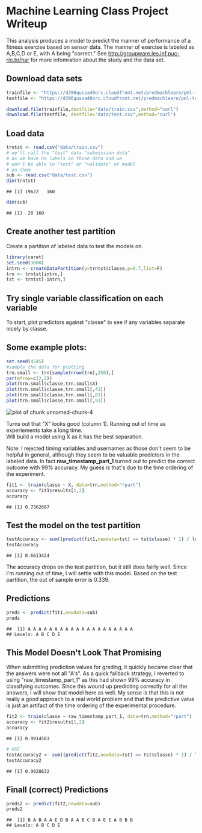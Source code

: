 # Machine Learning Class Project Writeup

This analysis produces a model to predict the manner of performance of a fitness exercise based on sensor data.  The manner of exercise is labeled as A,B,C,D or E, with A being "correct."  See http://groupware.les.inf.puc-rio.br/har for more infomration about the study and the data set.

## Download data sets

```r
trainfile <- "https://d396qusza40orc.cloudfront.net/predmachlearn/pml-training.csv"
testfile <- "https://d396qusza40orc.cloudfront.net/predmachlearn/pml-testing.csv"

download.file(trainfile,destfile="data/train.csv",method="curl")
download.file(testfile, destfile="data/test.csv",method="curl")
```

## Load data 

```r
trntst <- read.csv("data/train.csv")
# we'll call the "test" data "submission data"
# as we have no labels on those data and we
# won't be able to "test" or "validate" or model
# on them
sub <- read.csv("data/test.csv")
dim(trntst)
```

```
## [1] 19622   160
```

```r
dim(sub)
```

```
## [1]  20 160
```

## Create another test partition
Create a partition of labeled data to test the models on.

```r
library(caret)
set.seed(3000)
intrn <- createDataPartition(y=trntst$classe,p=0.7,list=F)
trn <- trntst[intrn,]
tst <- trntst[-intrn,]
```

## Try single variable classification on each variable
To start, plot predictors against "classe" to see if any 
variables separate nicely by classe.  

## Some example plots:

```r
set.seed(4545)
#sample the data for plotting
trn.small <- trn[sample(nrow(trn),250),]
par(mfrow=c(2,2))
plot(trn.small$classe,trn.small$X)
plot(trn.small$classe,trn.small[,41])
plot(trn.small$classe,trn.small[,83])
plot(trn.small$classe,trn.small[,93])
```

![plot of chunk unnamed-chunk-4](figure/unnamed-chunk-4-1.png) 

Turns out that "X" looks good (column 1). 
Running out of time as experiements take a long time.  
Will build a model using X as it has the best separation.

Note: I rejected timing variables and usernames as those don't seem to be helpful in general, although they seem to be valuable predictors in the labeled data. In fact **raw_timestamp_part_1** turned out to predict the correct outcome with 99% accuracy.  My guess is that's due to the time ordering of the experiment. 


```r
fit1 <- train(classe ~ X, data=trn,method="rpart")
accuracy <- fit1$results[1,2]
accuracy
```

```
## [1] 0.7362667
```

## Test the model on the test partition

```r
testAccuracy <- sum((predict(fit1,newdata=tst) == tst$classe) * 1) / length(tst$classe)
testAccuracy
```

```
## [1] 0.6613424
```

The accuracy drops on the test partition, but it still does fairly well.  Since I'm running out of time, I will settle with this model. Based on the test partition, the out of sample error is 0.339.

## Predictions

```r
preds <- predict(fit1,newdata=sub)
preds
```

```
##  [1] A A A A A A A A A A A A A A A A A A A A
## Levels: A B C D E
```

## This Model Doesn't Look That Promising
When submitting prediction values for grading, it quickly became clear that the answers were not all "A's".  As a quick fallback strategy, I reverted to using "raw_timestamp_part_1" as this had shown 99% accuracy in classifying outcomes.  Since this wound up predicting correctly for all the answers, I will show that model here as well.  My sense is that this is not really a good approach to a real world problem and that the predictive value is just an artifact of the time ordering of the experimental procedure.  


```r
fit2 <- train(classe ~ raw_timestamp_part_1, data=trn,method="rpart")
accuracy <- fit2$results[1,2]
accuracy
```

```
## [1] 0.9914583
```

```r
# OSE
testAccuracy2 <- sum((predict(fit2,newdata=tst) == tst$classe) * 1) / length(tst$classe)
testAccuracy2
```

```
## [1] 0.9928632
```

## Finall (correct) Predictions

```r
preds2 <- predict(fit2,newdata=sub)
preds2
```

```
##  [1] B A B A A E D B A A B C B A E E A B B B
## Levels: A B C D E
```

